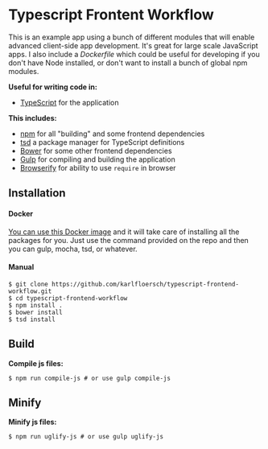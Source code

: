 # Typescript Frontent Workflow
This is an example app using a bunch of different modules that will enable advanced client-side app development.
It's great for large scale JavaScript apps. I also include a *Dockerfile* which could be useful for developing
if you don't have Node installed, or don't want to install a bunch of global npm modules.

**Useful for writing code in:**

* [TypeScript](http://www.typescriptlang.org/) for the application

**This includes:**

* [npm](http://npmjs.org/) for all "building" and some frontend dependencies
* [tsd](https://github.com/DefinitelyTyped/tsd) a package manager for TypeScript definitions
* [Bower](http://bower.io/) for some other frontend dependencies
* [Gulp](http://gulpjs.com/) for compiling and building the application
* [Browserify](http://browserify.org/) for ability to use `require` in browser

## Installation

#### Docker
[You can use this Docker image](https://hub.docker.com/r/karlfloersch/typescript-frontend/) and it will take care of installing all the packages for you.  Just use the command provided on the repo and then you can gulp, mocha, tsd, or whatever.

#### Manual
```
$ git clone https://github.com/karlfloersch/typescript-frontend-workflow.git
$ cd typescript-frontend-workflow
$ npm install .
$ bower install
$ tsd install
```

## Build

**Compile js files:**

```
$ npm run compile-js # or use gulp compile-js
```

## Minify

**Minify js files:**

```
$ npm run uglify-js # or use gulp uglify-js
```
